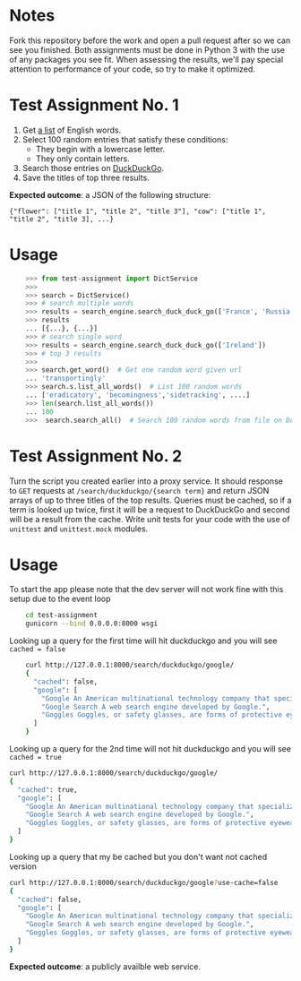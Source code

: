 # Notes
Fork this repository before the work and open a pull request after so we can see you finished. Both assignments must be done in Python 3 with the use of any packages you see fit. When assessing the results, we'll pay special attention to performance of your code, so try to make it optimized.

# Test Assignment No. 1
1. Get [a list](https://raw.githubusercontent.com/dwyl/english-words/master/words.txt) of English words.
2. Select 100 random entries that satisfy these conditions:
   * They begin with a lowercase letter.
   * They only contain letters.
3. Search those entries on [DuckDuckGo](https://duckduckgo.com).
4. Save the titles of top three results.


**Expected outcome**: a JSON of the following structure:
```
{"flower": ["title 1", "title 2", "title 3"], "cow": ["title 1", "title 2", "title 3], ...}
```

# Usage


```python
    >>> from test-assignment import DictService
    >>>
    >>> search = DictService()
    >>> # search multiple words
    >>> results = search_engine.search_duck_duck_go(['France', 'Russia'])
    >>> results
    ... [{...}, {...}]
    >>> # search single word
    >>> results = search_engine.search_duck_duck_go(['Ireland'])
    >>> # top 3 results
    >>>
    >>> search.get_word()  # Get one random word given url
    ... 'transportingly'
    >>> search.s.list_all_words()  # List 100 random words
    ... ['eradicatory', 'becomingness','sidetracking', ....]
    >>> len(search.list_all_words())
    ... 100
    >>>  search.search_all()  # Search 100 random words from file on DuckDuckGo and save to file.
```

# Test Assignment No. 2
Turn the script you created earlier into a proxy service. It should response to `GET` requests at `/search/duckduckgo/{search term}` and return JSON arrays of up to three titles of the top results. Queries must be cached, so if a term is looked up twice, first it will be a request to DuckDuckGo and second will be a result from the cache. Write unit tests for your code with the use of `unittest` and `unittest.mock` modules.


# Usage
To start the app please note that the dev server will not work fine with this setup due to the event loop


```bash
    cd test-assignment
    gunicorn --bind 0.0.0.0:8000 wsgi
```

Looking up a query for the first time will hit duckduckgo and you will see `cached = false`

```bash
    curl http://127.0.0.1:8000/search/duckduckgo/google/
    {
      "cached": false,
      "google": [
        "Google An American multinational technology company that specializes in Internet-related services...",
        "Google Search A web search engine developed by Google.",
        "Goggles Goggles, or safety glasses, are forms of protective eyewear that usually enclose or protect the..."
      ]
    }
```

Looking up a query for the 2nd time will not hit duckduckgo and you will see `cached = true`


```bash
curl http://127.0.0.1:8000/search/duckduckgo/google/
{
  "cached": true,
  "google": [
    "Google An American multinational technology company that specializes in Internet-related services...",
    "Google Search A web search engine developed by Google.",
    "Goggles Goggles, or safety glasses, are forms of protective eyewear that usually enclose or protect the..."
  ]
}
```


Looking up a query that my be cached but you don't want not cached version


```bash
curl http://127.0.0.1:8000/search/duckduckgo/google?use-cache=false
{
  "cached": false,
  "google": [
    "Google An American multinational technology company that specializes in Internet-related services...",
    "Google Search A web search engine developed by Google.",
    "Goggles Goggles, or safety glasses, are forms of protective eyewear that usually enclose or protect the..."
  ]
}
```


**Expected outcome**: a publicly availble web service.
